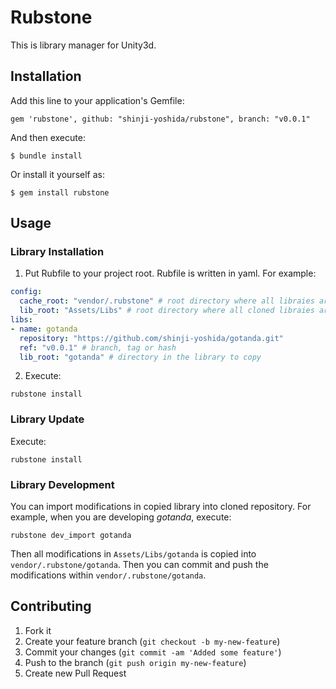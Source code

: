 # Rubstone

This is library manager for Unity3d.

## Installation

Add this line to your application's Gemfile:

    gem 'rubstone', github: "shinji-yoshida/rubstone", branch: "v0.0.1"

And then execute:

    $ bundle install

Or install it yourself as:

    $ gem install rubstone

## Usage

### Library Installation

1. Put Rubfile to your project root. Rubfile is written in yaml. For example:

```yaml
config:
  cache_root: "vendor/.rubstone" # root directory where all libraies are cloned into.
  lib_root: "Assets/Libs" # root directory where all cloned libraies are copied into.
libs:
- name: gotanda
  repository: "https://github.com/shinji-yoshida/gotanda.git"
  ref: "v0.0.1" # branch, tag or hash
  lib_root: "gotanda" # directory in the library to copy
```

2. Execute:

```
rubstone install
```

### Library Update

Execute:

    rubstone install

### Library Development

You can import modifications in copied library into cloned repository.
For example, when you are developing *gotanda*, execute:

    rubstone dev_import gotanda

Then all modifications in `Assets/Libs/gotanda` is copied into `vendor/.rubstone/gotanda`.
Then you can commit and push the modifications within `vendor/.rubstone/gotanda`.

## Contributing

1. Fork it
2. Create your feature branch (`git checkout -b my-new-feature`)
3. Commit your changes (`git commit -am 'Added some feature'`)
4. Push to the branch (`git push origin my-new-feature`)
5. Create new Pull Request
